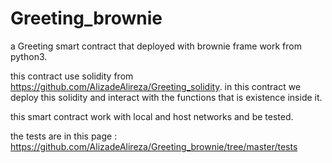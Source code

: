 # Greeting_brownie

a Greeting smart contract that deployed with brownie frame work from python3.

this contract use solidity from https://github.com/AlizadeAlireza/Greeting_solidity.
in this contract we deploy this solidity and interact with the functions that is existence inside it.

this smart contract work with local and host networks and be tested.

the tests are in this page : https://github.com/AlizadeAlireza/Greeting_brownie/tree/master/tests
